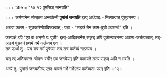 +++
title = "१४ १२ पुमाँसञ् जनयति"

+++
कर्मणानेन संस्कृता अन्तर्वत्नी **पुमांसं जनयति** इत्य् अर्थवादः - नित्यत्वात् पुंसुवनस्य ।

अथवा फलम् - सूत्रकारेणोपदिष्टत्वात् ; यथा - "सहस्रं तेन काम-दुघो ऽवरुन्धे" इति ।

फलपक्षे ऽपि "एष वा अनृणो यः पुत्री" इत्य्-आदिवचनैस् सकृद् अपि पुत्रोत्पादनस्य अवश्य-कर्तव्यत्वात्, तद्-अङ्गं पुंसवनं प्रथमे गर्भे कर्तव्यम् एव ।  
तत ऊर्ध्वं तु - यत्र यत्र गर्भे पुत्रेप्सा तत्र तत्र कर्तव्यं नाऽन्यत्र ।

यस् त्व् अतिक्रान्त-चोदनः स्त्रीर् एव जनयेयम् इति कामयते तस्य सकृद् अपि न भवति । 

अन्ये तु– पुमांसं जनयतीत्य् एतद्-वचनं गर्भे गर्भेऽस्य कर्तव्यता-परम् इति ॥१२॥